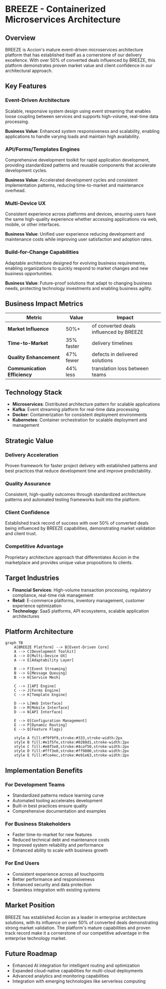 # BREEZE - Containerized Microservices Architecture

## Overview

BREEZE is Accion's mature event-driven microservices architecture platform that has established itself as a cornerstone of our delivery excellence. With over 50% of converted deals influenced by BREEZE, this platform demonstrates proven market value and client confidence in our architectural approach.

## Key Features

### Event-Driven Architecture
Scalable, responsive system design using event streaming that enables loose coupling between services and supports high-volume, real-time data processing.

**Business Value**: Enhanced system responsiveness and scalability, enabling applications to handle varying loads and maintain high availability.

### API/Forms/Templates Engines
Comprehensive development toolkit for rapid application development, providing standardized patterns and reusable components that accelerate development cycles.

**Business Value**: Accelerated development cycles and consistent implementation patterns, reducing time-to-market and maintenance overhead.

### Multi-Device UX
Consistent experience across platforms and devices, ensuring users have the same high-quality experience whether accessing applications via web, mobile, or other interfaces.

**Business Value**: Unified user experience reducing development and maintenance costs while improving user satisfaction and adoption rates.

### Build-for-Change Capabilities
Adaptable architecture designed for evolving business requirements, enabling organizations to quickly respond to market changes and new business opportunities.

**Business Value**: Future-proof solutions that adapt to changing business needs, protecting technology investments and enabling business agility.

## Business Impact Metrics

| Metric | Value | Impact |
|--------|-------|--------|
| **Market Influence** | 50%+ | of converted deals influenced by BREEZE |
| **Time-to-Market** | 35% faster | delivery timelines |
| **Quality Enhancement** | 47% fewer | defects in delivered solutions |
| **Communication Efficiency** | 44% less | translation loss between teams |

## Technology Stack

- **Microservices**: Distributed architecture pattern for scalable applications
- **Kafka**: Event streaming platform for real-time data processing
- **Docker**: Containerization for consistent deployment environments
- **Kubernetes**: Container orchestration for scalable deployment and management

## Strategic Value

### Delivery Acceleration
Proven framework for faster project delivery with established patterns and best practices that reduce development time and improve predictability.

### Quality Assurance
Consistent, high-quality outcomes through standardized architecture patterns and automated testing frameworks built into the platform.

### Client Confidence
Established track record of success with over 50% of converted deals being influenced by BREEZE capabilities, demonstrating market validation and client trust.

### Competitive Advantage
Proprietary architecture approach that differentiates Accion in the marketplace and provides unique value propositions to clients.

## Target Industries

- **Financial Services**: High-volume transaction processing, regulatory compliance, real-time risk management
- **Retail**: E-commerce platforms, inventory management, customer experience optimization
- **Technology**: SaaS platforms, API ecosystems, scalable application architectures

## Platform Architecture

```mermaid
graph TB
    A[BREEZE Platform] --> B[Event-Driven Core]
    A --> C[Development Toolkit]
    A --> D[Multi-Device UX]
    A --> E[Adaptability Layer]
    
    B --> F[Event Streaming]
    B --> G[Message Queuing]
    B --> H[Service Mesh]
    
    C --> I[API Engine]
    C --> J[Forms Engine]
    C --> K[Template Engine]
    
    D --> L[Web Interface]
    D --> M[Mobile Interface]
    D --> N[API Interface]
    
    E --> O[Configuration Management]
    E --> P[Dynamic Routing]
    E --> Q[Feature Flags]
    
    style A fill:#f9f9f9,stroke:#333,stroke-width:2px
    style B fill:#e1f5fe,stroke:#0288d1,stroke-width:2px
    style C fill:#e8f5e8,stroke:#4caf50,stroke-width:2px
    style D fill:#fff3e0,stroke:#ff9800,stroke-width:2px
    style E fill:#fce4ec,stroke:#e91e63,stroke-width:2px
```

## Implementation Benefits

### For Development Teams
- Standardized patterns reduce learning curve
- Automated tooling accelerates development
- Built-in best practices ensure quality
- Comprehensive documentation and examples

### For Business Stakeholders
- Faster time-to-market for new features
- Reduced technical debt and maintenance costs
- Improved system reliability and performance
- Enhanced ability to scale with business growth

### For End Users
- Consistent experience across all touchpoints
- Better performance and responsiveness
- Enhanced security and data protection
- Seamless integration with existing systems

## Market Position

BREEZE has established Accion as a leader in enterprise architecture solutions, with its influence on over 50% of converted deals demonstrating strong market validation. The platform's mature capabilities and proven track record make it a cornerstone of our competitive advantage in the enterprise technology market.

## Future Roadmap

- Enhanced AI integration for intelligent routing and optimization
- Expanded cloud-native capabilities for multi-cloud deployments
- Advanced analytics and monitoring capabilities
- Integration with emerging technologies like serverless computing